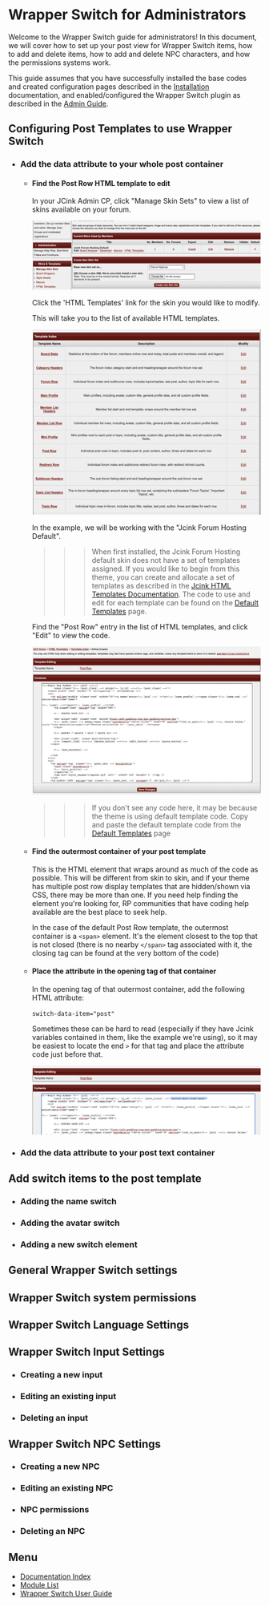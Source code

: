 # Wrapper Switch for Administrators

Welcome to the Wrapper Switch guide for administrators! In this document, we will cover how to set up your post view for Wrapper Switch items, how to add and delete items, how to add and delete NPC characters, and how the permissions systems work.

This guide assumes that you have successfully installed the base codes and created configuration pages described in the [Installation](../../installing.md) documentation, and enabled/configured the Wrapper Switch plugin as described in the [Admin Guide](../../adminguide.md).

## Configuring Post Templates to use Wrapper Switch

- ### Add the data attribute to your whole post container

  - #### Find the Post Row HTML template to edit

    In your JCink Admin CP, click "Manage Skin Sets" to view a list of skins available on your forum.

    ![List of skins available in Jcink Admin CP](../../doc_images/skinsList.png)

    Click the 'HTML Templates' link for the skin you would like to modify.

    This will take you to the list of available HTML templates.

    ![List of HTML templates](../../doc_images/htmlTemps.png)

    In the example, we will be working with the "Jcink Forum Hosting Default".

    > > > When first installed, the Jcink Forum Hosting default skin does not have a set of templates assigned. If you would like to begin from this theme, you can create and allocate a set of templates as described in the [Jcink HTML Templates Documentation](https://jcink.com/main/wiki/jfh-html-templates). The code to use and edit for each template can be found on the [Default Templates](https://jcink.com/main/wiki/jfh-skinning-default-templates#category_list_header) page.

    Find the "Post Row" entry in the list of HTML templates, and click "Edit" to view the code.

    ![Post Row template in edit mode](../../doc_images/postrowEdit1.png)

    > > > If you don't see any code here, it may be because the theme is using default template code. Copy and paste the default template code from the [Default Templates](https://jcink.com/main/wiki/jfh-skinning-default-templates#category_list_header) page

  - #### Find the outermost container of your post template

    This is the HTML element that wraps around as much of the code as possible. This will be different from skin to skin, and if your theme has multiple post row display templates that are hidden/shown via CSS, there may be more than one. If you need help finding the element you're looking for, RP communities that have coding help available are the best place to seek help.

    In the case of the default Post Row template, the outermost container is a `<span>` element. It's the element closest to the top that is not closed (there is no nearby `</span>` tag associated with it, the closing tag can be found at the very bottom of the code)

  - #### Place the attribute in the opening tag of that container

    In the opening tag of that outermost container, add the following HTML attribute:

    `switch-data-item="post"`

    Sometimes these can be hard to read (especially if they have Jcink variables contained in them, like the example we're using), so it may be easiest to locate the end `>` for that tag and place the attribute code just before that.

    ![Attribute code added to post container](../../doc_images/addAttributePost.png)

- ### Add the data attribute to your post text container

## Add switch items to the post template

- ### Adding the name switch
- ### Adding the avatar switch
- ### Adding a new switch element

## General Wrapper Switch settings

## Wrapper Switch system permissions

## Wrapper Switch Language Settings

## Wrapper Switch Input Settings

- ### Creating a new input
- ### Editing an existing input
- ### Deleting an input

## Wrapper Switch NPC Settings

- ### Creating a new NPC
- ### Editing an existing NPC
- ### NPC permissions
- ### Deleting an NPC

## Menu

- [Documentation Index](../../../README.md)
- [Module List](../../moduleList.md)
- [Wrapper Switch User Guide](../wrapperSwitch/wrapperSwitchUser.md)
